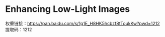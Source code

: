 # Enhancing Low-Light Images

权重链接：https://pan.baidu.com/s/1g1E_H8HK5hcbzf8tToukKw?pwd=1212 
提取码：1212
